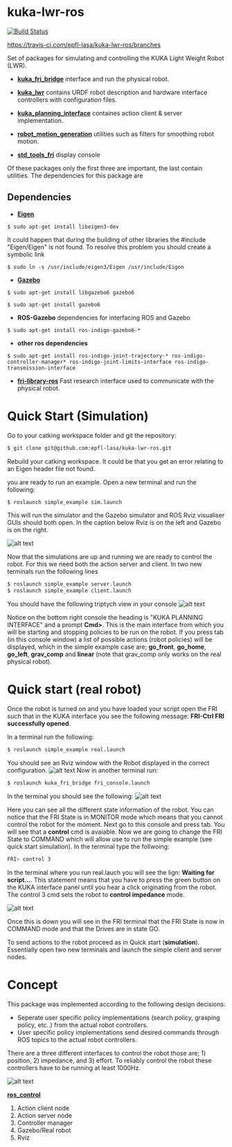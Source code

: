 # kuka-lwr-ros
[![Build Status](https://travis-ci.com/epfl-lasa/kuka-lwr-ros.svg?token=d6T2YmvspfmdmqrMCGYv&branch=master)](https://travis-ci.com/epfl-lasa/kuka-lwr-ros/branches)

https://travis-ci.com/epfl-lasa/kuka-lwr-ros/branches

Set of packages for simulating and controlling the KUKA Light Weight Robot (LWR).

* [**kuka_fri_bridge**](https://github.com/epfl-lasa/kuka-lwr-ros/tree/master/kuka_fri_bridge)         interface and run the physical robot.

* [**kuka_lwr**](https://github.com/epfl-lasa/kuka-lwr-ros/tree/master/kuka_lwr)                 contains URDF robot description and hardware interface controllers with configuration files.

* [**kuka_planning_interface**](https://github.com/epfl-lasa/kuka-lwr-ros/tree/master/kuka_planning_interface)  containes action client & server implementation.

* [**robot_motion_generation**](https://github.com/epfl-lasa/kuka-lwr-ros/tree/master/robot_motion_generation)  utilities such as filters for smoothing robot motion.

* [**std_tools_fri**](https://github.com/epfl-lasa/kuka-lwr-ros/tree/master/std_tools_fri)            display console

Of these packages only the first three are important, the last contain utilities. The dependencies
for this package are

## Dependencies
* [**Eigen**](http://eigen.tuxfamily.org/index.php?title=Main_Page)
```
$ sudo apt-get install libeigen3-dev
```
It could happen that during the building of other libraries the #include "Eigen/Eigen" is not found. To resolve this
problem you should create a symbolic link
```
$ sudo ln -s /usr/include/eigen3/Eigen /usr/include/Eigen
```

* [**Gazebo**](http://gazebosim.org/)
```
$ sudo apt-get install libgazebo6 gazebo6
```
```
$ sudo apt-get install gazebo6
```
* **ROS-Gazebo** dependencies for interfacing ROS and Gazebo
```
$ sudo apt-get install ros-indigo-gazebo6-*
```
* **other ros dependencies**
```
$ sudo apt-get install ros-indigo-joint-trajectory-* ros-indigo-controller-manager* ros-indigo-joint-limits-interface ros-indigo-transmission-interface
```
* [**fri-library-ros**](https://github.com/epfl-lasa/fri-library-ros) Fast research interface used to communicate
 with the physical robot.

# Quick Start (Simulation)

Go to your catking workspace folder and git the repository:
```sh
$ git clone git@github.com:epfl-lasa/kuka-lwr-ros.git
```
Rebuild your catking workspace. It could be that you get an error relating to an Eigen header file not found.

you are ready to run an example. Open
a new terminal and run the following:
```sh
$ roslaunch simple_example sim.launch
```
This will run the simulator and the Gazebo simulator and ROS Rviz visualiser GUIs should both open. In the
caption below Rviz is on the left and Gazebo is on the right.

![alt text](readme/gazebo_rviz.png "Gazebo and Rviz GUIs")

Now that the simulations are up and running we are ready to control the robot. For this we need both the action
server and client. In two new terminals run the following lines

```sh
$ roslaunch simple_example server.launch
$ roslaunch simple_example client.launch
```

You should have the following triptych view in your console
![alt text](readme/console.png "Triptych console view")

Notice on the bottom right console the heading is "KUKA PLANNING INTERFACE" and a prompt **Cmd>**. This is
the main interface from which you will be starting and stopping policies to be run on the robot. If you
press tab (in this console window) a list of possible actions (robot policies) will be displayed, which in the
simple example case are; **go_front**, **go_home**,
**go_left**, **grav_comp** and **linear** (note that grav_comp only works on the real physical robot).

# Quick start (real robot)

Once the robot is turned on and you have loaded your script open the FRI such that in the KUKA interface
 you see the following message: **FRI-Ctrl FRI successfully opened**.

In a terminal run the following:
```sh
$ roslaunch simple_example real.launch
```
You should see an Rviz window with the Robot displayed in the correct configuration.
![alt text](readme/real_rviz.png "real rviz view")
Now in another terminal run:
```sh
$ roslaunch kuka_fri_bridge fri_console.launch
```
In the terminal you should see the following:
![alt text](readme/fri_console.png "fri console")

Here you can see all the different state information of the robot. You can notice that
the FRI State is in MONITOR mode which means that you cannot control the robot for the moment.
Next go to this console and press tab.  You will see that a **control** cmd is avaiable.
Now we are going to change the FRI State to COMMAND which will allow use to run the simple
example (see quick start simulation).
In the terminal type the follwoing:
```sh
FRI> control 3
```
In the terminal where you run real.lauch you will see the lign: **Waiting for script...**. This statement means
that you have to press the green button on the KUKA interface panel until you hear a click originating from the robot.
The control 3 cmd sets the robot to **control impedance** mode.

![alt text](readme/command_mode.png "fri in command mode")

Once this is down you will see in the FRI terminal that the FRI State is now in COMMAND mode and that the
Drives are in state GO.

To send actions to the robot proceed as in Quick start (**simulation**). Essentially open two new terminals and launch
the simple client and server nodes.

# Concept

This package was implemented according to the following design decisions:
*  Seperate user specific policy implementations (search policy, grasping policy, etc..) from the actual robot controllers.
*  User specific policy implementations send desired commands through ROS topics to the actual robot controllers.

There are a three different interfaces to control the robot those are; 1) position, 2) impedance, and 3) effort.
To reliably control the robot these controllers have to be running at least 1000Hz.


![alt text](readme/concept.png "Description goes here")


[**ros_control**](http://gazebosim.org/tutorials?tut=ros_control)


<ol>
  <li>Action client node</li>
  <li>Action server node</li>
  <li>Controller manager</li>
  <li>Gazebo/Real robot</li>
  <li>Rviz</li>
</ol>
